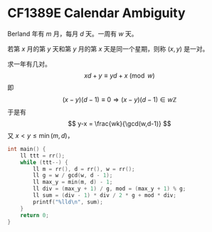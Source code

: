 # CF1389E Calendar Ambiguity

Berland 年有 $m$ 月，每月 $d$ 天。一周有 $w$ 天。

若第 $x$ 月的第 $y$ 天和第 $y$ 月的第 $x$ 天是同一个星期，则称 $(x,y)$ 是一对。

求一年有几对。
$$
xd+y \equiv yd+x \pmod w
$$
即
$$
(x-y)(d-1) \equiv 0 \Rightarrow (x-y)(d-1) \in w\mathbb{Z}
$$
于是有
$$
y-x = \frac{wk}{\gcd(w,d-1)}
$$
又 $x < y \leqslant \min(m,d)$​，

```cpp
int main() {
    ll ttt = rr();
    while (ttt--) {
        ll m = rr(), d = rr(), w = rr();
        ll g = w / gcd(w, d - 1);
        ll max_y = min(m, d) - 1;
        ll div = (max_y + 1) / g, mod = (max_y + 1) % g;
        ll sum = (div - 1) * div / 2 * g + mod * div;
        printf("%lld\n", sum);
    }
    return 0;
}
```

